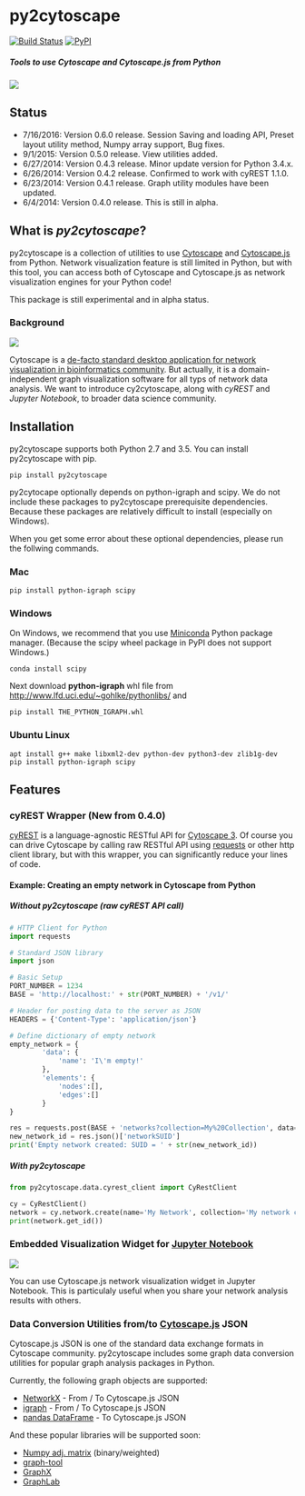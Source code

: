 # py2cytoscape
[![Build Status](https://travis-ci.org/idekerlab/py2cytoscape.svg?branch=develop)](https://travis-ci.org/idekerlab/py2cytoscape)
[![PyPI](https://img.shields.io/pypi/v/py2cytoscape.svg)](https://pypi.python.org/pypi/py2cytoscape)

##### _Tools to use Cytoscape and Cytoscape.js from Python_

![](http://www.cytoscape.org/images/3_1_title3.png)

## Status
* 7/16/2016: Version 0.6.0 release. Session Saving and loading API, Preset layout utility method, Numpy array support, Bug fixes.
* 9/1/2015: Version 0.5.0 release.  View utilities added.
* 6/27/2014: Version 0.4.3 release. Minor update version for Python 3.4.x.
* 6/26/2014: Version 0.4.2 release. Confirmed to work with cyREST 1.1.0.
* 6/23/2014: Version 0.4.1 release.  Graph utility modules have been updated.
* 6/4/2014: Version 0.4.0 release.  This is still in alpha.

## What is _py2cytoscape_?
py2cytoscape is a collection of utilities to use [Cytoscape](http://www.cytoscape.org/) and [Cytoscape.js](http://js.cytoscape.org/) from Python.  Network visualization feature is still limited in Python, but with this tool, you can access both of Cytoscape and Cytoscape.js as network visualization engines for your Python code!

This package is still experimental and in alpha status.

### Background

![](http://cl.ly/Xk5o/cytoscape-flat-logo-orange-100.png)

Cytoscape is a [de-facto standard desktop application for network visualization in bioinformatics community](https://scholar.google.com/scholar?hl=en&q=cytoscape).  But actually, it is a domain-independent graph visualization software for all typs of network data analysis.  We want to introduce cy2cytoscape, along with _cyREST_ and _Jupyter Notebook_, to broader data science community.

## Installation

py2cytoscape supports both Python 2.7 and 3.5.
You can install py2cytoscape with pip.

```
pip install py2cytoscape
```

py2cytocape optionally depends on python-igraph and scipy.
We do not include these packages to py2cytoscape prerequisite dependencies.
Because these packages are relatively difficult to install (especially on Windows).

When you get some error about these optional dependencies, please run the follwing commands.

### Mac

```shell
pip install python-igraph scipy
```

### Windows

On Windows, we recommend that you use [Miniconda](http://conda.pydata.org/miniconda.html) Python package manager.
(Because the scipy wheel package in PyPI does not support Windows.)

```
conda install scipy
```

Next download **python-igraph** whl file from http://www.lfd.uci.edu/~gohlke/pythonlibs/ and

```
pip install THE_PYTHON_IGRAPH.whl
```

### Ubuntu Linux

```shell
apt install g++ make libxml2-dev python-dev python3-dev zlib1g-dev
pip install python-igraph scipy
```

## Features

### cyREST Wrapper (New from 0.4.0)
[cyREST](http://apps.cytoscape.org/apps/cyrest) is a language-agnostic RESTful API for [Cytoscape 3](http://www.cytoscape.org/what_is_cytoscape.html).  Of course you can drive Cytoscape by calling raw RESTful API using [requests]() or other http client library, but with this wrapper, you can significantly reduce your lines of code.

#### Example: Creating an empty network in Cytoscape from Python

##### __Without__ py2cytoscape (raw cyREST API call)

```python
# HTTP Client for Python
import requests

# Standard JSON library
import json

# Basic Setup
PORT_NUMBER = 1234
BASE = 'http://localhost:' + str(PORT_NUMBER) + '/v1/'

# Header for posting data to the server as JSON
HEADERS = {'Content-Type': 'application/json'}

# Define dictionary of empty network
empty_network = {
        'data': {
            'name': 'I\'m empty!'
        },
        'elements': {
            'nodes':[],
            'edges':[]
        }
}

res = requests.post(BASE + 'networks?collection=My%20Collection', data=json.dumps(empty_network), headers=HEADERS)
new_network_id = res.json()['networkSUID']
print('Empty network created: SUID = ' + str(new_network_id))
```

##### __With__ py2cytoscape

```python
from py2cytoscape.data.cyrest_client import CyRestClient

cy = CyRestClient()
network = cy.network.create(name='My Network', collection='My network collection')
print(network.get_id())
```


### Embedded Visualization Widget for [Jupyter Notebook](http://jupyter.org/)

![](http://cl.ly/aexk/cyjs_widget.png)

You can use Cytoscape.js network visualization widget in Jupyter Notebook. This is particulaly useful when you share your network analysis results with others.


### Data Conversion Utilities from/to [Cytoscape.js](http://js.cytoscape.org/) JSON
Cytoscape.js JSON is one of the standard data exchange formats in Cytoscape community.  py2cytoscape includes some graph data conversion utilities for popular graph analysis packages in Python.

Currently, the following graph objects are supported:

* [NetworkX](https://networkx.github.io/) - From / To Cytoscape.js JSON
* [igraph](http://igraph.org/python/) - From / To Cytoscape.js JSON
* [pandas DataFrame](http://pandas.pydata.org/) - To Cytoscape.js JSON

And these popular libraries will be supported soon:

* [Numpy adj. matrix](http://www.numpy.org/) (binary/weighted)
* [graph-tool](http://graph-tool.skewed.de/)
* [GraphX](https://spark.apache.org/graphx/)
* [GraphLab](https://github.com/dato-code/Dato-Core)
